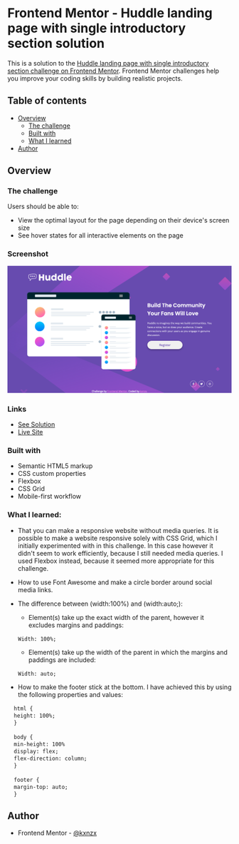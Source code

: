 # Frontend Mentor - Huddle landing page with single introductory section solution

This is a solution to the [Huddle landing page with single introductory section challenge on Frontend Mentor](https://www.frontendmentor.io/challenges/huddle-landing-page-with-a-single-introductory-section-B_2Wvxgi0). Frontend Mentor challenges help you improve your coding skills by building realistic projects.

## Table of contents

- [Overview](#overview)
  - [The challenge](#the-challenge)
  - [Built with](#built-with)
  - [What I learned](#what-i-learned)
- [Author](#author)

## Overview

### The challenge

Users should be able to:

- View the optimal layout for the page depending on their device's screen size
- See hover states for all interactive elements on the page

### Screenshot

![Screenshot](images/ScreenshotHuddle.png)

### Links

- [See Solution](https://www.frontendmentor.io/solutions/css-grid-for-responsive-website-pq8XGZVmI)
- [Live Site](https://kxnzx.github.io/huddle-landing-page/)

### Built with

- Semantic HTML5 markup
- CSS custom properties
- Flexbox
- CSS Grid
- Mobile-first workflow

### What I learned:

- That you can make a responsive website without media queries.
  It is possible to make a website responsive solely with CSS Grid, which I initially experimented with in this challenge. In this case however it didn't seem to work efficiently, because I still needed media queries. I used Flexbox instead, because it seemed more appropriate for this challenge.

- How to use Font Awesome and make a circle border around social media links.

- The difference between (width:100%) and (width:auto;):

  - Element(s) take up the exact width of the parent, however it excludes margins and paddings:

  ```
  Width: 100%;
  ```

  - Element(s) take up the width of the parent in which the margins and paddings are included:

  ```
  Width: auto;
  ```

- How to make the footer stick at the bottom. I have achieved this by using the following properties and values:

```
  html {
  height: 100%;
  }

  body {
  min-height: 100%
  display: flex;
  flex-direction: column;
  }

  footer {
  margin-top: auto;
  }
```

## Author

- Frontend Mentor - [@kxnzx](https://www.frontendmentor.io/profile/kxnzx)
